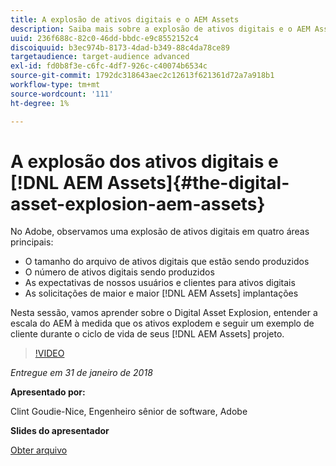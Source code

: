 ```yaml
---
title: A explosão de ativos digitais e o AEM Assets
description: Saiba mais sobre a explosão de ativos digitais e o AEM Assets no Adobe.
uuid: 236f688c-82c0-46dd-bbdc-e9c8552152c4
discoiquuid: b3ec974b-8173-4dad-b349-88c4da78ce89
targetaudience: target-audience advanced
exl-id: fd0b8f3e-c6fc-4df7-926c-c40074b6534c
source-git-commit: 1792dc318643aec2c12613f621361d72a7a918b1
workflow-type: tm+mt
source-wordcount: '111'
ht-degree: 1%

---
```


# A explosão dos ativos digitais e [!DNL AEM Assets]{#the-digital-asset-explosion-aem-assets}

No Adobe, observamos uma explosão de ativos digitais em quatro áreas principais:

* O tamanho do arquivo de ativos digitais que estão sendo produzidos
* O número de ativos digitais sendo produzidos
* As expectativas de nossos usuários e clientes para ativos digitais
* As solicitações de maior e maior [!DNL AEM Assets] implantações

Nesta sessão, vamos aprender sobre o Digital Asset Explosion, entender a escala do AEM à medida que os ativos explodem e seguir um exemplo de cliente durante o ciclo de vida de seus [!DNL AEM Assets] projeto.

>[!VIDEO](https://video.tv.adobe.com/v/21474/?quality=9)

*Entregue em 31 de janeiro de 2018*

**Apresentado por:**

Clint Goudie-Nice, Engenheiro sênior de software, Adobe

**Slides do apresentador**

[Obter arquivo](assets/1+30+18+the+digital+asset+explosion+gems.pdf)
<!--
[Get back to the Overview](https://helpx.adobe.com/experience-manager/kt/eseminars/gems/aem-index.html)
-->
